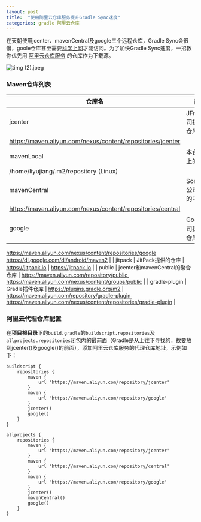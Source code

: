 ```yaml
---
layout: post
title:  "使用阿里云仓库服务提升Gradle Sync速度"
categories: gradle 阿里云仓库
---
```

在天朝使用jcenter、mavenCentral及google三个远程仓库，Gradle Sync会很慢，goole仓库甚至需要[科学上网](https://github.com/hugetiny/awesome-vpn)才能访问。为了加快Gradle Sync速度，一招教你优先用 [阿里云仓库服务](https://maven.aliyun.com/mvn/view) 的仓库作为下载源。


![timg (2).jpeg](https://upload-images.jianshu.io/upload_images/18406403-19dfb490c1dcc92c.jpeg?imageMogr2/auto-orient/strip%7CimageView2/2/w/1240)

### Maven仓库列表
|  仓库名 | 简介  | 实际地址 | 使用地址 |
|  ----  | ----  | ----  | ----  |
| jcenter | JFrog公司提供的仓库 | http://jcenter.bintray.com | https://maven.aliyun.com/repository/jcenter 
https://maven.aliyun.com/nexus/content/repositories/jcenter |
| mavenLocal | 本台电脑上的仓库 | {USER_HOME}/.m2/repository | C:/Users/liyujiang/.m2/repository (Windows) 
/home/liyujiang/.m2/repository (Linux) |
| mavenCentral | Sonatype公司提供的中央库 | http://central.maven.org/maven2 | https://maven.aliyun.com/repository/central 
https://maven.aliyun.com/nexus/content/repositories/central |
| google | Google公司提供的仓库 | https://maven.google.com | https://maven.aliyun.com/repository/google 
https://maven.aliyun.com/nexus/content/repositories/google
https://dl.google.com/dl/android/maven2 |
| jitpack | JitPack提供的仓库 | https://jitpack.io | https://jitpack.io |
| public | jcenter和mavenCentral的聚合仓库 | https://maven.aliyun.com/repository/public 
https://maven.aliyun.com/nexus/content/groups/public |
| gradle-plugin | Gradle插件仓库 | https://plugins.gradle.org/m2 | https://maven.aliyun.com/repository/gradle-plugin 
https://maven.aliyun.com/nexus/content/repositories/gradle-plugin |

### 阿里云代理仓库配置

在**项目根目录**下的`build.gradle`的`buildscript.repositories`及`allprojects.repositories`闭包内的最前面（Gradle是从上往下寻找的，故要放到jcenter()及google()的前面），添加阿里云仓库服务的代理仓库地址，示例如下：

```
buildscript {
    repositories {
        maven {
            url 'https://maven.aliyun.com/repository/jcenter'
        }
        maven {
            url 'https://maven.aliyun.com/repository/google'
        }
        jcenter()
        google()
    }
}

allprojects {
    repositories {
        maven {
            url 'https://maven.aliyun.com/repository/jcenter'
        }
        maven {
            url 'https://maven.aliyun.com/repository/central'
        }
        maven {
            url 'https://maven.aliyun.com/repository/google'
        }
        jcenter()
        mavenCentral()
        google()
    }
}
```
